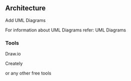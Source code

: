## Architecture

Add UML Diagrams

For information about UML Diagrams refer: UML Diagrams

### Tools

Draw.io

Creately

or any other free tools
